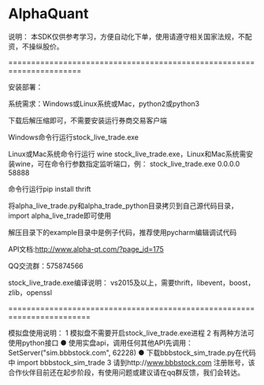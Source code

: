 # AlphaQuant

说明：
本SDK仅供参考学习，方便自动化下单，使用请遵守相关国家法规，不配资，不操纵股价。

======================================================================

安装部署：

系统需求：Windows或Linux系统或Mac，python2或python3

下载后解压缩即可，不需要安装运行券商交易客户端

Windows命令行运行stock_live_trade.exe

Linux或Mac系统命令行运行 wine stock_live_trade.exe，Linux和Mac系统需安装wine，可在命令行参数指定监听端口，例： stock_live_trade.exe 0.0.0.0 58888

命令行运行pip install thrift

将alpha_live_trade.py和alpha_trade_python目录拷贝到自己源代码目录，import alpha_live_trade即可使用

解压目录下的example目录中是例子代码，推荐使用pycharm编辑调试代码

API文档:http://www.alpha-qt.com/?page_id=175
 
QQ交流群：575874566

stock_live_trade.exe编译说明：
vs2015及以上，需要thrift，libevent，boost，zlib，openssl

========================================================================

模拟盘使用说明：
1 模拟盘不需要开启stock_live_trade.exe进程
2 有两种方法可使用python接口
  ● 使用实盘api，调用任何其他API先调用：SetServer("sim.bbbstock.com",  62228)
  ● 下载bbbstock_sim_trade.py在代码中 import bbbstock_sim_trade
3 请到http://www.bbbstock.com 注册账号，该合作伙伴目前还在起步阶段，有使用问题或建议请在qq群反馈，我们会转达。
